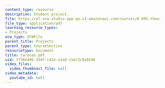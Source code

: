 ```yaml
---
content_type: resource
description: Student project.
file: https://ol-ocw-studio-app-qa.s3.amazonaws.com/courses/6-895-theory-of-parallel-systems-sma-5509-fall-2003/ff36e49b354fc41ea1edc5ec2c9a0246_caracas.pdf
file_type: application/pdf
learning_resource_types:
- Projects
ocw_type: OCWFile
parent_title: Projects
parent_type: CourseSection
resourcetype: Document
title: caracas.pdf
uid: ff36e49b-354f-c41e-a1ed-c5ec2c9a0246
video_files:
  video_thumbnail_file: null
video_metadata:
  youtube_id: null
---
```

